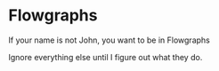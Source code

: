 # Flowgraphs

If your name is not John, you want to be in Flowgraphs

Ignore everything else until I figure out what they do. 
